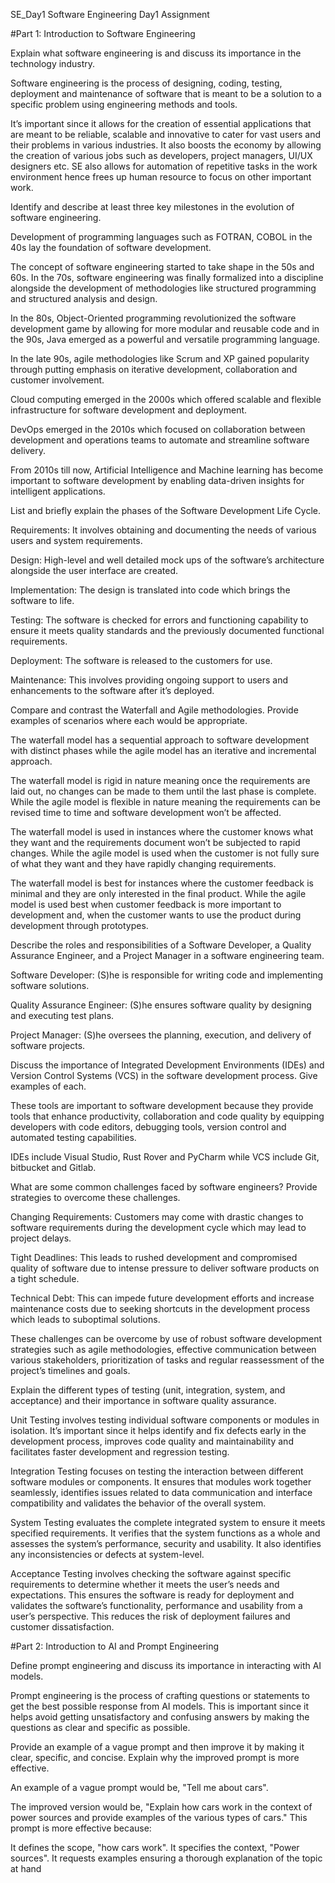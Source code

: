 SE_Day1
Software Engineering Day1 Assignment

#Part 1: Introduction to Software Engineering

Explain what software engineering is and discuss its importance in the technology industry.

Software engineering is the process of designing, coding, testing, deployment and maintenance of software that is meant to be a solution to a specific problem using engineering methods and tools.

It’s important since it allows for the creation of essential applications that are meant to be reliable, scalable and innovative to cater for vast users and their problems in various industries. It also boosts the economy by allowing the creation of various jobs such as developers, project managers, UI/UX designers etc. SE also allows for automation of repetitive tasks in the work environment hence frees up human resource to focus on other important work.

Identify and describe at least three key milestones in the evolution of software engineering.

Development of programming languages such as FOTRAN, COBOL in the 40s lay the foundation of software development.

The concept of software engineering started to take shape in the 50s and 60s. In the 70s, software engineering was finally formalized into a discipline alongside the development of methodologies like structured programming and structured analysis and design.

In the 80s, Object-Oriented programming revolutionized the software development game by allowing for more modular and reusable code and in the 90s, Java emerged as a powerful and versatile programming language.

In the late 90s, agile methodologies like Scrum and XP gained popularity through putting emphasis on iterative development, collaboration and customer involvement.

Cloud computing emerged in the 2000s which offered scalable and flexible infrastructure for software development and deployment.

DevOps emerged in the 2010s which focused on collaboration between development and operations teams to automate and streamline software delivery.

From 2010s till now, Artificial Intelligence and Machine learning has become important to software development by enabling data-driven insights for intelligent applications.

List and briefly explain the phases of the Software Development Life Cycle.

Requirements: It involves obtaining and documenting the needs of various users and system requirements.

Design: High-level and well detailed mock ups of the software’s architecture alongside the user interface are created.

Implementation: The design is translated into code which brings the software to life.

Testing: The software is checked for errors and functioning capability to ensure it meets quality standards and the previously documented functional requirements.

Deployment: The software is released to the customers for use.

Maintenance: This involves providing ongoing support to users and enhancements to the software after it’s deployed.

Compare and contrast the Waterfall and Agile methodologies. Provide examples of scenarios where each would be appropriate.

The waterfall model has a sequential approach to software development with distinct phases while the agile model has an iterative and incremental approach.

The waterfall model is rigid in nature meaning once the requirements are laid out, no changes can be made to them until the last phase is complete. While the agile model is flexible in nature meaning the requirements can be revised time to time and software development won’t be affected.

The waterfall model is used in instances where the customer knows what they want and the requirements document won’t be subjected to rapid changes. While the agile model is used when the customer is not fully sure of what they want and they have rapidly changing requirements.

The waterfall model is best for instances where the customer feedback is minimal and they are only interested in the final product. While the agile model is used best when customer feedback is more important to development and, when the customer wants to use the product during development through prototypes.

Describe the roles and responsibilities of a Software Developer, a Quality Assurance Engineer, and a Project Manager in a software engineering team.

Software Developer: (S)he is responsible for writing code and implementing software solutions.

Quality Assurance Engineer: (S)he ensures software quality by designing and executing test plans.

Project Manager: (S)he oversees the planning, execution, and delivery of software projects.

Discuss the importance of Integrated Development Environments (IDEs) and Version Control Systems (VCS) in the software development process. Give examples of each.

These tools are important to software development because they provide tools that enhance productivity, collaboration and code quality by equipping developers with code editors, debugging tools, version control and automated testing capabilities.

IDEs include Visual Studio, Rust Rover and PyCharm while VCS include Git, bitbucket and Gitlab.

What are some common challenges faced by software engineers? Provide strategies to overcome these challenges.

Changing Requirements: Customers may come with drastic changes to software requirements during the development cycle which may lead to project delays.

Tight Deadlines: This leads to rushed development and compromised quality of software due to intense pressure to deliver software products on a tight schedule.

Technical Debt: This can impede future development efforts and increase maintenance costs due to seeking shortcuts in the development process which leads to suboptimal solutions.

These challenges can be overcome by use of robust software development strategies such as agile methodologies, effective communication between various stakeholders, prioritization of tasks and regular reassessment of the project’s timelines and goals.

Explain the different types of testing (unit, integration, system, and acceptance) and their importance in software quality assurance.

Unit Testing involves testing individual software components or modules in isolation. It’s important since it helps identify and fix defects early in the development process, improves code quality and maintainability and facilitates faster development and regression testing.

Integration Testing focuses on testing the interaction between different software modules or components. It ensures that modules work together seamlessly, identifies issues related to data communication and interface compatibility and validates the behavior of the overall system.

System Testing evaluates the complete integrated system to ensure it meets specified requirements. It verifies that the system functions as a whole and assesses the system’s performance, security and usability. It also identifies any inconsistencies or defects at system-level.

Acceptance Testing involves checking the software against specific requirements to determine whether it meets the user’s needs and expectations. This ensures the software is ready for deployment and validates the software’s functionality, performance and usability from a user’s perspective. This reduces the risk of deployment failures and customer dissatisfaction.

#Part 2: Introduction to AI and Prompt Engineering

Define prompt engineering and discuss its importance in interacting with AI models.

Prompt engineering is the process of crafting questions or statements to get the best possible response from AI models. This is important since it helps avoid getting unsatisfactory and confusing answers by making the questions as clear and specific as possible.

Provide an example of a vague prompt and then improve it by making it clear, specific, and concise. Explain why the improved prompt is more effective.

An example of a vague prompt would be, "Tell me about cars".

The improved version would be, "Explain how cars work in the context of power sources and provide examples of the various types of cars." This prompt is more effective because:

It defines the scope, "how cars work".
It specifies the context, "Power sources".
It requests examples ensuring a thorough explanation of the topic at hand
